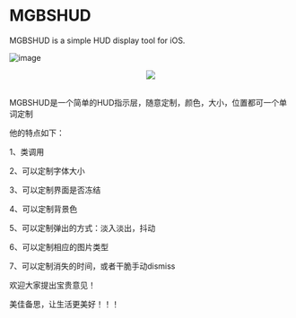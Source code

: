 # MGBSHUD
MGBSHUD is a simple HUD display tool for iOS.

![image](https://github.com/megabes/MGBSHUD/tree/master/MGBSHudTest/readMe.gif)


<div align=center><img src="https://github.com/megabes/MGBSHUD/tree/master/MGBSHudTest/testLogo.png"/></div></br>

MGBSHUD是一个简单的HUD指示层，随意定制，颜色，大小，位置都可一个单词定制

他的特点如下：

1、类调用

2、可以定制字体大小

3、可以定制界面是否冻结

4、可以定制背景色

5、可以定制弹出的方式：淡入淡出，抖动

6、可以定制相应的图片类型

7、可以定制消失的时间，或者干脆手动dismiss


欢迎大家提出宝贵意见！

美佳备思，让生活更美好！！！
